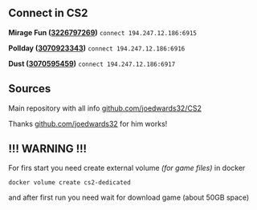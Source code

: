 
## Connect in CS2

**Mirage Fun ([3226797269](https://steamcommunity.com/sharedfiles/filedetails/?id=3226797269))**
```connect 194.247.12.186:6915```

**Pollday ([3070923343](https://steamcommunity.com/sharedfiles/filedetails/?id=3070923343))**
```connect 194.247.12.186:6916```

**Dust ([3070595459](https://steamcommunity.com/sharedfiles/filedetails/?id=3070595459))**
```connect 194.247.12.186:6917```


## Sources

Main repository with all info [github.com/joedwards32/CS2](https://github.com/joedwards32/CS2)

Thanks [github.com/joedwards32](https://github.com/joedwards32) for him works!

## !!! WARNING !!!
For firs start you need create external volume _(for game files)_ in docker

```docker volume create cs2-dedicated```

and after first run you need wait for download game (about 50GB space)